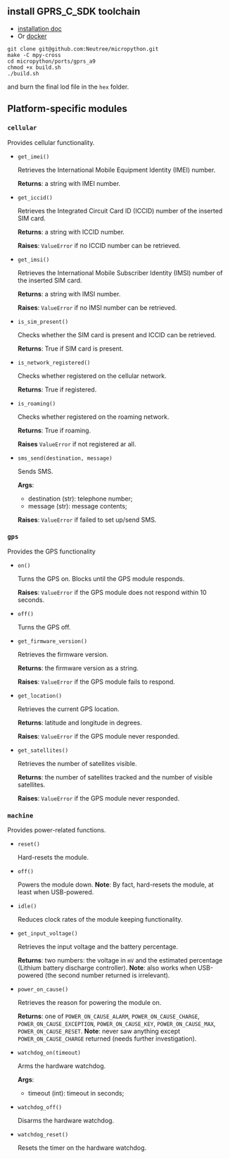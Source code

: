 
## install GPRS_C_SDK toolchain

* [installation doc](https://ai-thinker-open.github.io/GPRS_C_SDK_DOC/en/c-sdk/installation_linux.html)
* Or [docker](https://github.com/Neutree/gprs_build)


```
git clone git@github.com:Neutree/micropython.git
make -C mpy-cross
cd micropython/ports/gprs_a9
chmod +x build.sh
./build.sh
```

and burn the final lod file in the `hex` folder.

## Platform-specific modules

### `cellular`

Provides cellular functionality.

* `get_imei()`

  Retrieves the International Mobile Equipment Identity (IMEI) number.

  **Returns**: a string with IMEI number.

* `get_iccid()`

  Retrieves the Integrated Circuit Card ID (ICCID) number of the inserted SIM card.

  **Returns**: a string with ICCID number.

  **Raises**: `ValueError` if no ICCID number can be retrieved.

* `get_imsi()`

  Retrieves the International Mobile Subscriber Identity (IMSI) number of the inserted SIM card.

  **Returns**: a string with IMSI number.

  **Raises**: `ValueError` if no IMSI number can be retrieved.

* `is_sim_present()`

  Checks whether the SIM card is present and ICCID can be retrieved.

  **Returns**: True if SIM card is present.

* `is_network_registered()`

  Checks whether registered on the cellular network.

  **Returns**: True if registered.

* `is_roaming()`

  Checks whether registered on the roaming network.

  **Returns**: True if roaming.

  **Raises** `ValueError` if not registered ar all.

* `sms_send(destination, message)`

  Sends SMS.

  **Args**:

    * destination (str): telephone number;
    * message (str): message contents;

  **Raises**: `ValueError` if failed to set up/send SMS.

### `gps`

Provides the GPS functionality

* `on()`

  Turns the GPS on. Blocks until the GPS module responds.

  **Raises**: `ValueError` if the GPS module does not respond within 10 seconds.

* `off()`

  Turns the GPS off.

* `get_firmware_version()`

  Retrieves the firmware version.

  **Returns**: the firmware version as a string.

  **Raises**: `ValueError` if the GPS module fails to respond.

* `get_location()`

  Retrieves the current GPS location.

  **Returns**: latitude and longitude in degrees.

  **Raises**: `ValueError` if the GPS module never responded.

* `get_satellites()`

  Retrieves the number of satellites visible.

  **Returns**: the number of satellites tracked and the number of visible satellites.

  **Raises**: `ValueError` if the GPS module never responded.

### `machine`

Provides power-related functions.

* `reset()`

  Hard-resets the module.

* `off()`

  Powers the module down.
  **Note**: By fact, hard-resets the module, at least when USB-powered.

* `idle()`

  Reduces clock rates of the module keeping functionality.

* `get_input_voltage()`

  Retrieves the input voltage and the battery percentage.

  **Returns**: two numbers: the voltage in `mV` and the estimated percentage (Lithium battery discharge controller).
  **Note**: also works when USB-powered (the second number returned is irrelevant).

* `power_on_cause()`

  Retrieves the reason for powering the module on.

  **Returns**: one of `POWER_ON_CAUSE_ALARM`, `POWER_ON_CAUSE_CHARGE`, `POWER_ON_CAUSE_EXCEPTION`, `POWER_ON_CAUSE_KEY`, `POWER_ON_CAUSE_MAX`, `POWER_ON_CAUSE_RESET`.
  **Note**: never saw anything except `POWER_ON_CAUSE_CHARGE` returned (needs further investigation).

* `watchdog_on(timeout)`

  Arms the hardware watchdog.

  **Args**:

    * timeout (int): timeout in seconds;

* `watchdog_off()`

  Disarms the hardware watchdog.

* `watchdog_reset()`

  Resets the timer on the hardware watchdog.

